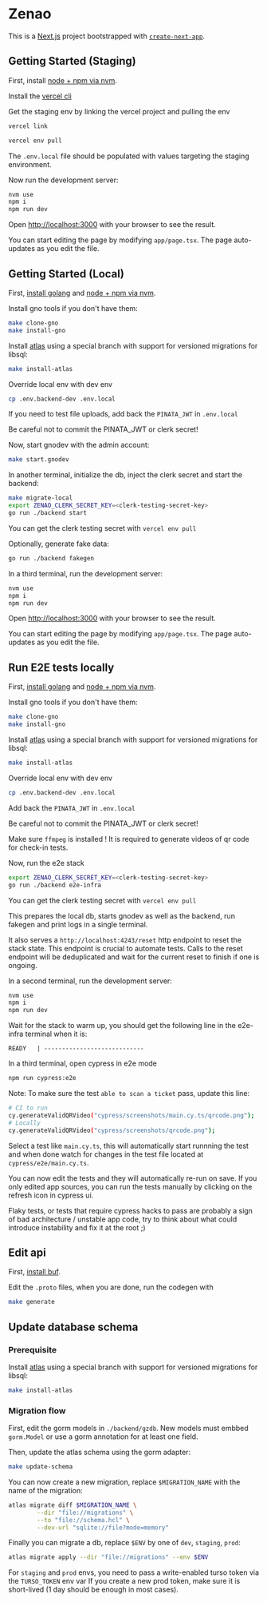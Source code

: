 # Zenao

This is a [Next.js](https://nextjs.org) project bootstrapped with [`create-next-app`](https://nextjs.org/docs/app/api-reference/cli/create-next-app).

## Getting Started (Staging)

First, install [node + npm via nvm](https://github.com/nvm-sh/nvm).

Install the [vercel cli](https://vercel.com/docs/cli)

Get the staging env by linking the vercel project and pulling the env

```bash
vercel link
```

```bash
vercel env pull
```

The `.env.local` file should be populated with values targeting the staging environment.

Now run the development server:

```bash
nvm use
npm i
npm run dev
```

Open [http://localhost:3000](http://localhost:3000) with your browser to see the result.

You can start editing the page by modifying `app/page.tsx`. The page auto-updates as you edit the file.

## Getting Started (Local)

First, [install golang](https://go.dev/doc/install) and [node + npm via nvm](https://github.com/nvm-sh/nvm).

Install gno tools if you don't have them:

```bash
make clone-gno
make install-gno
```

Install [atlas](https://atlasgo.io) using a special branch with support for versioned migrations for libsql:

```bash
make install-atlas
```

Override local env with dev env
```bash
cp .env.backend-dev .env.local
```

If you need to test file uploads, add back the `PINATA_JWT` in `.env.local`

Be careful not to commit the PINATA_JWT or clerk secret!

Now, start gnodev with the admin account:

```bash
make start.gnodev
```

In another terminal, initialize the db, inject the clerk secret and start the backend:

```bash
make migrate-local
export ZENAO_CLERK_SECRET_KEY=<clerk-testing-secret-key>
go run ./backend start
```

You can get the clerk testing secret with `vercel env pull`

Optionally, generate fake data:
```bash
go run ./backend fakegen
```

In a third terminal, run the development server:

```bash
nvm use
npm i
npm run dev
```

Open [http://localhost:3000](http://localhost:3000) with your browser to see the result.

You can start editing the page by modifying `app/page.tsx`. The page auto-updates as you edit the file.

## Run E2E tests locally

First, [install golang](https://go.dev/doc/install) and [node + npm via nvm](https://github.com/nvm-sh/nvm).

Install gno tools if you don't have them:

```bash
make clone-gno
make install-gno
```

Install [atlas](https://atlasgo.io) using a special branch with support for versioned migrations for libsql:

```bash
make install-atlas
```

Override local env with dev env
```bash
cp .env.backend-dev .env.local
```

Add back the `PINATA_JWT` in `.env.local`

Be careful not to commit the PINATA_JWT or clerk secret!

Make sure `ffmpeg` is installed ! It is required to generate videos of qr code for check-in tests.

Now, run the e2e stack
```bash
export ZENAO_CLERK_SECRET_KEY=<clerk-testing-secret-key>
go run ./backend e2e-infra
```

You can get the clerk testing secret with `vercel env pull`

This prepares the local db, starts gnodev as well as the backend, run fakegen and print logs in a single terminal.

It also serves a `http://localhost:4243/reset` http endpoint to reset the stack state. This endpoint is crucial to automate tests. Calls to the reset endpoint will be deduplicated and wait for the current reset to finish if one is ongoing.

In a second terminal, run the development server:

```bash
nvm use
npm i
npm run dev
```

Wait for the stack to warm up, you should get the following line in the e2e-infra terminal when it is:
```
READY   | ----------------------------
```

In a third terminal, open cypress in e2e mode
```bash
npm run cypress:e2e
```

Note: To make sure the test `able to scan a ticket` pass, update this line:
```sh
# CI to run
cy.generateValidQRVideo("cypress/screenshots/main.cy.ts/qrcode.png");
# Locally
cy.generateValidQRVideo("cypress/screenshots/qrcode.png");
```

Select a test like `main.cy.ts`, this will automatically start runnning the test and when done watch for changes in the test file located at `cypress/e2e/main.cy.ts`.

You can now edit the tests and they will automatically re-run on save. If you only edited app sources, you can run the tests manually by clicking on the refresh icon in cypress ui.

Flaky tests, or tests that require cypress hacks to pass are probably a sign of bad architecture / unstable app code, try to think about what could introduce instability and fix it at the root ;)

## Edit api

First, [install buf](https://buf.build/docs/installation/).

Edit the `.proto` files, when you are done, run the codegen with

```bash
make generate
```

## Update database schema

### Prerequisite

Install [atlas](https://atlasgo.io) using a special branch with support for versioned migrations for libsql:

```bash
make install-atlas
```

### Migration flow

First, edit the gorm models in `./backend/gzdb`.
New models must embbed `gorm.Model` or use a gorm annotation for at least one field.

Then, update the atlas schema using the gorm adapter:
```bash
make update-schema
```

You can now create a new migration, replace `$MIGRATION_NAME` with the name of the migration:
```bash
atlas migrate diff $MIGRATION_NAME \
		--dir "file://migrations" \
		--to "file://schema.hcl" \
		--dev-url "sqlite://file?mode=memory"
```

Finally you can migrate a db, replace `$ENV` by one of `dev`, `staging`, `prod`:
```bash
atlas migrate apply --dir "file://migrations" --env $ENV
```
For `staging` and `prod` envs, you need to pass a write-enabled turso token via the `TURSO_TOKEN` env var
If you create a new prod token, make sure it is short-lived (1 day should be enough in most cases).
